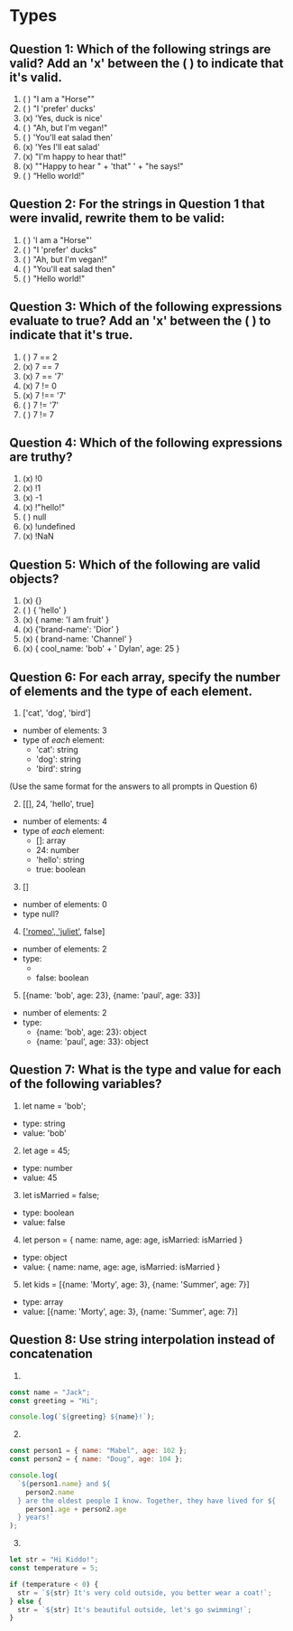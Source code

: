 # Types

## Question 1: Which of the following strings are valid? Add an 'x' between the ( ) to indicate that it's valid.

1. ( ) "I am a "Horse""
2. ( ) "I 'prefer' ducks'
3. (x) 'Yes, duck is nice'
4. ( ) "Ah, but I\'m vegan!"
5. ( ) 'You'll eat salad then'
6. (x) 'Yes I\'ll eat salad'
7. (x) "I'm happy to hear that!"
8. (x) "\"Happy to hear " + 'that" ' + "he says!"
9. ( ) “Hello world!”

## Question 2: For the strings in Question 1 that were invalid, rewrite them to be valid:

1. ( ) 'I am a "Horse"'
2. ( ) "I 'prefer' ducks"
3. ( ) "Ah, but I'm vegan!"
4. ( ) "You'll eat salad then"
5. ( ) "Hello world!"

## Question 3: Which of the following expressions evaluate to true? Add an 'x' between the ( ) to indicate that it's true.

1. ( ) 7 == 2
2. (x) 7 == 7
3. (x) 7 == '7'
4. (x) 7 != 0
5. (x) 7 !== '7'
6. ( ) 7 != '7'
7. ( ) 7 != 7

## Question 4: Which of the following expressions are truthy?

1. (x) !0
2. (x) !1
3. (x) -1
4. (x) !"hello!"
5. ( ) null
6. (x) !undefined
7. (x) !NaN

## Question 5: Which of the following are valid objects?

1. (x) {}
2. ( ) { 'hello' }
3. (x) { name: 'I am fruit' }
4. (x) {'brand-name': 'Dior' }
5. (x) { brand-name: 'Channel' }
6. (x) { cool_name: 'bob' + ' Dylan', age: 25 }

## Question 6: For each array, specify the number of elements and the type of each element.

1. ['cat', 'dog', 'bird']

- number of elements: 3
- type of _each_ element:
  - 'cat': string
  - 'dog': string
  - 'bird': string

(Use the same format for the answers to all prompts in Question 6)

2. [[], 24, 'hello', true]

- number of elements: 4
- type of _each_ element:
  - []: array
  - 24: number
  - 'hello': string
  - true: boolean

3. []

- number of elements: 0
- type null?

4. [['romeo', 'juliet'], false]

- number of elements: 2
- type:
  - ['romeo', 'juliet']: array
    (number of elements: 2
    type:
    'romeo': string
    'juliet': string)
  - false: boolean

5. [{name: 'bob', age: 23}, {name: 'paul', age: 33}]

- number of elements: 2
- type:
  - {name: 'bob', age: 23}: object
  - {name: 'paul', age: 33}: object

## Question 7: What is the type and value for each of the following variables?

1. let name = 'bob';

- type: string
- value: 'bob'

2. let age = 45;

- type: number
- value: 45

3. let isMarried = false;

- type: boolean
- value: false

4. let person = { name: name, age: age, isMarried: isMarried }

- type: object
- value: { name: name, age: age, isMarried: isMarried }

5. let kids = [{name: 'Morty', age: 3}, {name: 'Summer', age: 7}]

- type: array
- value: [{name: 'Morty', age: 3}, {name: 'Summer', age: 7}]

## Question 8: Use string interpolation instead of concatenation

1.

```js
const name = "Jack";
const greeting = "Hi";

console.log(`${greeting} ${name}!`);
```

2.

```js
const person1 = { name: "Mabel", age: 102 };
const person2 = { name: "Doug", age: 104 };

console.log(
  `${person1.name} and ${
    person2.name
  } are the oldest people I know. Together, they have lived for ${
    person1.age + person2.age
  } years!`
);
```

3.

```js
let str = "Hi Kiddo!";
const temperature = 5;

if (temperature < 0) {
  str = `${str} It's very cold outside, you better wear a coat!`;
} else {
  str = `${str} It's beautiful outside, let's go swimming!`;
}
```
